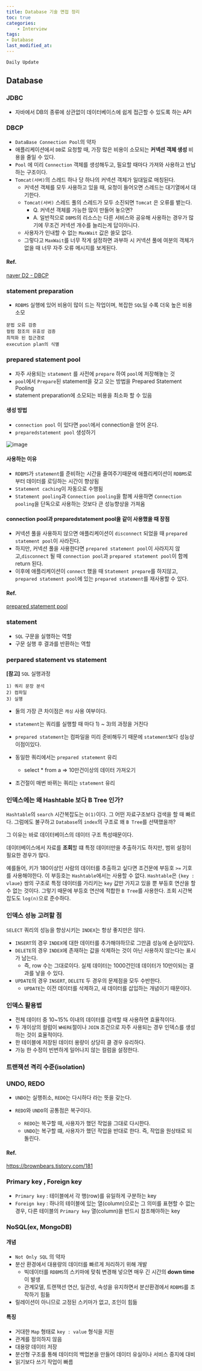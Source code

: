 ```yaml
---
title: Database 기술 면접 정리
toc: true
categories:	
    - Interview
tags:
- Database
last_modified_at: 
---
```




`Daily Update`

## Database

### JDBC

- 자바에서 DB의 종류에 상관없이 데이터베이스에 쉽게 접근할 수 있도록 하는 API

### DBCP

- `DataBase Connection Pool`의 약자
- 애플리케이션에서 `DB`로 요청할 때, 가장 많은 비용이 소모되는 **커넥션 객체 생성** 비용을 줄일 수 있다.
- `Pool` 에 미리 `Connection` 객체를 생성해두고, 필요할 때마다 가져와 사용하고 반납하는 구조이다.
- `Tomcat(서버)`의 스레드 하나 당 하나의 커넥션 객체가 일대일로 매칭된다.
  - 커넥션 객체를 모두 사용하고 있을 때, 요청이 들어오면 스레드는 대기열에서 대기한다.
  - `Tomcat(서버)` 스레드 풀의 스레드가 모두 소진되면 `Tomcat` 은 오류를 뱉는다.
    - Q. 커넥션 객체를 가능한 많이 만들어 놓으면?
    - A. 일반적으로 `DBMS`의 리소스는 다른 서비스와 공유해 사용하는 경우가 많기에 무조건 커넥션 개수를 늘리는게 답이아니다.
  - 사용자가 인내할 수 없는 `MaxWait` 값은 쓸모 없다.
  - 그렇다고 `MaxWait`를 너무 작게 설정하면 과부하 시 커넥션 풀에 여분의 객체가 없을 때 너무 자주 오류 메시지를 보게된다.

#### Ref.

[naver D2 - DBCP](https://d2.naver.com/helloworld/5102792)

### statement preparation

- `RDBMS` 실행에 있어 비용이 많이 드는 작업이며, 복잡한 `SQL`일 수록 더욱 높은 비용 소모

```
문법 오류 검증
컬럼 참조의 유효성 검증
최적화 된 접근경로
execution plan의 식별
```



### prepared statement pool

- 자주 사용되는 `statement` 를 사전에 `prepare` 하여 `pool`에 저장해놓는 것
- `pool`에서 `Prepare`된 statement을 갖고 오는 방법을 Prepared Statement Pooling
- statement preparation에 소모되는 비용을 최소화 할 수 있음

#### 생성 방법

- `connection pool` 이 있다면 `pool`에서 connection을 얻어 온다.
- `preparedstatement pool` 생성하기

![image](https://user-images.githubusercontent.com/49560745/108307551-501bfa80-71f1-11eb-8c6d-fda40c5f6bf7.png)



#### 사용하는 이유

- `RDBMS`가 `statement`를 준비하는 시간을 줄여주기때문에 애플리케이션이 `RDBMS`로부터 데이터를 로딩하는 시간이 향상됨
- `Statement caching`이 자동으로 수행됨
- `Statement pooling`과 `Connection pooling`을 함께 사용하면 `Connection pooling`을 단독으로 사용하는 것보다 큰 성능향상을 가져옴

#### connection pool과 preparedstatement pool을 같이 사용했을 때 장점

- 커넥션 풀을 사용하지 않으면 애플리케이션이 `disconnect` 되었을 때 `prepared statement pool`이 사라진다.
- 하지만, 커넥션 풀을 사용한다면 `prepared statement pool`이 사라지지 않고,`disconnect` 될 때 `connection pool`과 `prepared statement pool`이 함께 return 된다.
- 이후에 애플리케이션이 `connect` 했을 때 `Statement prepare`를 하지않고, `prepared statement pool`에 있는 `prepared statement`를 재사용할 수 있다.

#### Ref.

[prepared statement pool](https://zzikjh.tistory.com/entry/DBCP-%EC%82%AC%EC%9A%A9%EC%8B%9C-poolPreparedStatements-%EC%86%8D%EC%84%B1%EC%9D%B4-%EC%84%B1%EB%8A%A5%EC%97%90-%EB%AF%B8%EC%B9%98%EB%8A%94-%EC%98%81%ED%96%A5)

### statement

- `SQL` 구문을 실행하는 역할
- 구문 실행 후 결과를 반환하는 역할



### perpared statement vs statement

**[참고]**  `SQL` 실행과정

```
1) 쿼리 문장 분석
2) 컴파일
3) 실행
```

- 둘의 가장 큰 차이점은 `캐싱` 사용 여부이다.

- `statement`는 쿼리를 실행할 때 마다 1) ~ 3)의 과정을 거친다
- `prepared statement`는 컴파일을 미리 준비해두기 때문에 `statement`보다 성능상 이점이있다.
- 동일한 쿼리에서는 `prepared statement` 유리
  - select * from a    => 10만건이상의 데이터 가져오기
- 조건절이 매번 바뀌는 쿼리는 `statement` 유리



### 인덱스에는 왜 Hashtable 보다 B Tree 인가?

`Hashtable`의 `search` 시간복잡도는 `O(1)`이다. 그 어떤 자료구조보다 검색을 할 때 빠르다. 그럼에도 불구하고 `Database`의 `index`의 구조로 왜 `B Tree`를 선택했을까?

그 이유는 바로 데이터베이스의 데이터 구조 특성때문이다. 

데이터베이스에서 자료를 **조회**할 떄 특정 데이터만을 추출하기도 하지만, 범위 설정이 필요한 경우가 많다.

예를들어, 키가 180이상인 사람의 데이터를 추출하고 싶다면 조건문에 부등호 `>=`  기호를 사용해야한다. 이 부등호는 `Hashtable`에서는 사용할 수 없다. `Hashtable`은 `{key : vlaue}` 쌍의 구조로 특정 데이터를 가리키는 `key` 값만 가지고 있을 뿐 부등호 연산을 할 수 없는 것이다. 그렇기 때문에 부등호 연산에 적합한 `B Tree`를 사용한다. 조회 시간복잡도도 `log(n)`으로 준수하다.

### 인덱스 성능 고려할 점

`SELECT` 쿼리의 성능을 향상시키는 `INDEX`는 항상 좋지만은 않다.

- `INSERT`의 경우 `INDEX`에 대한 데이터를 추가해야하므로 그만큼 성능에 손실이있다.
- `DELETE`의 경우 `INDEX`에 존재하는 값을 삭제하는 것이 아닌 사용하지 않는다는 표시가 남는다.
  - 즉, row 수는 그대로이다. 실제 데이터는 1000건인데 데이터가 10만이되는 결과를 낳을 수 있다.
- `UPDATE`의 경우 `INSERT`, `DELETE` 두 경우의 문제점을 모두 수반한다.
  - `UPDATE`는 이전 데이터를 삭제하고, 새 데이터를 삽입하는 개념이기 때문이다.

### 인덱스 활용법

- 전체 데이터 중 10~15% 이내의 데이터를 검색할 때 사용하면 효율적이다.
- 두 개이상의 컬럼이 `WHERE`절이나 `JOIN` 조건으로 자주 사용되는 경우 인덱스를 생성하는 것이 효율적이다.
- 한 테이블에 저장된 데이터 용량이 상당히 클 경우 유리하다.
- 가능 한 수정이 빈번하게 일어나지 않는 컬럼을 설정한다.

### 트랜잭션 격리 수준(isolation)



### UNDO, REDO

- `UNDO`는 실행취소, `REDO`는 다시하다 라는 뜻을 갖는다.

- `REDO`와 `UNDO`의 공통점은 복구이다.
  - `REDO`는 복구할 때, 사용자가 했던 작업을 그대로 다시한다.
  - `UNDO`는 복구할 떄, 사용자가 했던 작업을 반대로 한다. 즉, 작업을 원상태로 되돌린다.

#### Ref.

https://brownbears.tistory.com/181

### Primary key , Foreign key

- `Primary key` : 테이블에서 각 행(row)를 유일하게 구분하는 key
- `Foreign key` : 하나의 테이블에 있는 열(column)으로는 그 의미를 표현할 수 없는 경우, 다른 테이블의 `Primary key` 열(column)을 반드시 참조해야하는 key

### NoSQL(ex, MongoDB)

#### 개념

- `Not Only SQL` 의 약자
- 분산 환경에서 대용량의 데이터를 빠르게 처리하기 위해 개발
  - 빅데이터를 `RDBMS`의 스키마에 맞춰 변경해 넣으면 매우 긴 시간의 **down time**이 발생
  - 관계모델, 트랜잭션 연산, 일관성, 속성을 유지하면서 분산환경에서 `RDBMS`를 조작하기 힘듦
- 릴레이션이 아니므로 고정된 스키마가 없고, 조인이 힘듦

#### 특징

- 거대한 `Map` 형태로 `key : value` 형식을 지원
- 관계를 정의하지 않음
- 대용량 데이터 저장
- 분산형 구조를 통해 데이터의 백업본을 만들어 데이터 유실이나 서비스 중지에 대비
- 읽기보다 쓰기 작업이 빠름

